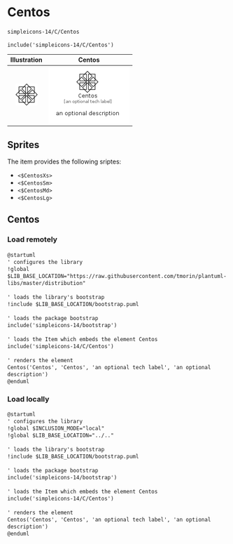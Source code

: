 # Centos


```text
simpleicons-14/C/Centos
```

```text
include('simpleicons-14/C/Centos')
```



| Illustration | Centos |
| :---: | :---: |
| ![illustration for Illustration](../../simpleicons-14/C/Centos.png) | ![illustration for Centos](../../simpleicons-14/C/Centos.Local.png) |



## Sprites
The item provides the following sriptes:

- `<$CentosXs>`
- `<$CentosSm>`
- `<$CentosMd>`
- `<$CentosLg>`





## Centos

### Load remotely
```plantuml
@startuml
' configures the library
!global $LIB_BASE_LOCATION="https://raw.githubusercontent.com/tmorin/plantuml-libs/master/distribution"

' loads the library's bootstrap
!include $LIB_BASE_LOCATION/bootstrap.puml

' loads the package bootstrap
include('simpleicons-14/bootstrap')

' loads the Item which embeds the element Centos
include('simpleicons-14/C/Centos')

' renders the element
Centos('Centos', 'Centos', 'an optional tech label', 'an optional description')
@enduml
```

### Load locally
```plantuml
@startuml
' configures the library
!global $INCLUSION_MODE="local"
!global $LIB_BASE_LOCATION="../.."

' loads the library's bootstrap
!include $LIB_BASE_LOCATION/bootstrap.puml

' loads the package bootstrap
include('simpleicons-14/bootstrap')

' loads the Item which embeds the element Centos
include('simpleicons-14/C/Centos')

' renders the element
Centos('Centos', 'Centos', 'an optional tech label', 'an optional description')
@enduml
```


